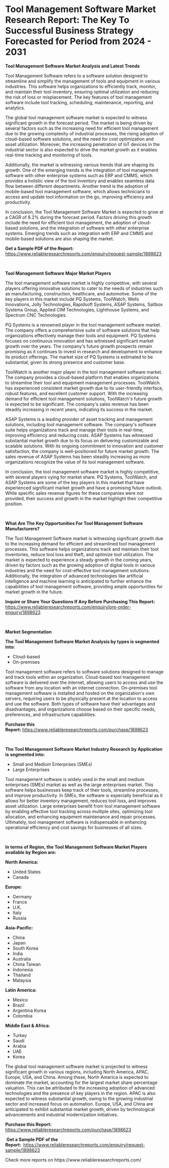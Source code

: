 <p><h1>Tool Management Software Market Research Report: The Key To Successful Business Strategy Forecasted for Period from 2024 - 2031</h1></p><p><strong>Tool Management Software Market Analysis and Latest Trends</strong></p>
<p><p>Tool Management Software refers to a software solution designed to streamline and simplify the management of tools and equipment in various industries. This software helps organizations to efficiently track, monitor, and maintain their tool inventory, ensuring optimal utilization and reducing the risk of loss or misplacement. The key features of tool management software include tool tracking, scheduling, maintenance, reporting, and analytics.</p><p>The global tool management software market is expected to witness significant growth in the forecast period. The market is being driven by several factors such as the increasing need for efficient tool management due to the growing complexity of industrial processes, the rising adoption of cloud-based software solutions, and the need for cost optimization and asset utilization. Moreover, the increasing penetration of IoT devices in the industrial sector is also expected to drive the market growth as it enables real-time tracking and monitoring of tools.</p><p>Additionally, the market is witnessing various trends that are shaping its growth. One of the emerging trends is the integration of tool management software with other enterprise systems such as ERP and CMMS, which provides a holistic view of the tool inventory and enables seamless data flow between different departments. Another trend is the adoption of mobile-based tool management software, which allows technicians to access and update tool information on the go, improving efficiency and productivity.</p><p>In conclusion, the Tool Management Software Market is expected to grow at a CAGR of 8.2% during the forecast period. Factors driving this growth include the need for efficient tool management, the adoption of cloud-based solutions, and the integration of software with other enterprise systems. Emerging trends such as integration with ERP and CMMS and mobile-based solutions are also shaping the market.</p></p>
<p><strong>Get a Sample PDF of the Report:&nbsp;</strong> <a href="https://www.reliableresearchreports.com/enquiry/request-sample/1898623">https://www.reliableresearchreports.com/enquiry/request-sample/1898623</a></p>
<p>&nbsp;</p>
<p><strong>Tool Management Software Major Market Players</strong></p>
<p><p>The tool management software market is highly competitive, with several players offering innovative solutions to cater to the needs of industries such as manufacturing, construction, healthcare, and automotive. Some of the key players in this market include PQ Systems, ToolWatch, Wells Innovations, Jolly Technologies, Rapidsoft Systems, ASAP Systems, Saltbox Systems Group, Applied CIM Technologies, Lighthouse Systems, and Spectrum CNC Technologies.</p><p>PQ Systems is a renowned player in the tool management software market. The company offers a comprehensive suite of software solutions that help organizations effectively manage their tools and equipment. PQ Systems focuses on continuous innovation and has witnessed significant market growth over the years. The company's future growth prospects remain promising as it continues to invest in research and development to enhance its product offerings. The market size of PQ Systems is estimated to be substantial, given its strong presence and customer base.</p><p>ToolWatch is another major player in the tool management software market. The company provides a cloud-based platform that enables organizations to streamline their tool and equipment management processes. ToolWatch has experienced consistent market growth due to its user-friendly interface, robust features, and excellent customer support. With the increasing demand for efficient tool management solutions, ToolWatch's future growth is expected to be significant. The company's sales revenue has been steadily increasing in recent years, indicating its success in the market.</p><p>ASAP Systems is a leading provider of asset tracking and management solutions, including tool management software. The company's software suite helps organizations track and manage their tools in real-time, improving efficiency and reducing costs. ASAP Systems has witnessed substantial market growth due to its focus on delivering customizable and scalable solutions. With its ongoing commitment to innovation and customer satisfaction, the company is well-positioned for future market growth. The sales revenue of ASAP Systems has been steadily increasing as more organizations recognize the value of its tool management software.</p><p>In conclusion, the tool management software market is highly competitive, with several players vying for market share. PQ Systems, ToolWatch, and ASAP Systems are some of the key players in this market that have experienced significant market growth and have a promising future outlook. While specific sales revenue figures for these companies were not provided, their success and growth in the market highlight their competitive position.</p></p>
<p>&nbsp;</p>
<p><strong>What Are The Key Opportunities For Tool Management Software Manufacturers?</strong></p>
<p><p>The Tool Management Software market is witnessing significant growth due to the increasing demand for efficient and streamlined tool management processes. This software helps organizations track and maintain their tool inventories, reduce tool loss and theft, and optimize tool utilization. The market is expected to experience a steady growth in the coming years, driven by factors such as the growing adoption of digital tools in various industries and the need for cost-effective tool management solutions. Additionally, the integration of advanced technologies like artificial intelligence and machine learning is anticipated to further enhance the capabilities of tool management software, providing ample opportunities for market growth in the future.</p></p>
<p><strong>Inquire or Share Your Questions If Any Before Purchasing This Report:</strong> <a href="https://www.reliableresearchreports.com/enquiry/pre-order-enquiry/1898623">https://www.reliableresearchreports.com/enquiry/pre-order-enquiry/1898623</a></p>
<p>&nbsp;</p>
<p><strong>Market Segmentation</strong></p>
<p><strong>The Tool Management Software Market Analysis by types is segmented into:</strong></p>
<p><ul><li>Cloud-based</li><li>On-premises</li></ul></p>
<p><p>Tool management software refers to software solutions designed to manage and track tools within an organization. Cloud-based tool management software is delivered over the internet, allowing users to access and use the software from any location with an internet connection. On-premises tool management software is installed and hosted on the organization's own servers, requiring users to be physically present at the location to access and use the software. Both types of software have their advantages and disadvantages, and organizations choose based on their specific needs, preferences, and infrastructure capabilities.</p></p>
<p><strong>Purchase this Report:&nbsp;</strong><a href="https://www.reliableresearchreports.com/purchase/1898623">https://www.reliableresearchreports.com/purchase/1898623</a></p>
<p>&nbsp;</p>
<p><strong>The Tool Management Software Market Industry Research by Application is segmented into:</strong></p>
<p><ul><li>Small and Medium Enterprises (SMEs)</li><li>Large Enterprises</li></ul></p>
<p><p>Tool management software is widely used in the small and medium enterprises (SMEs) market as well as the large enterprises market. This software helps businesses keep track of their tools, streamline processes, and improve productivity. In SMEs, the software is especially beneficial as it allows for better inventory management, reduces tool loss, and improves asset utilization. Large enterprises benefit from tool management software by enabling effective tool tracking across multiple sites, optimizing tool allocation, and enhancing equipment maintenance and repair processes. Ultimately, tool management software is indispensable in enhancing operational efficiency and cost savings for businesses of all sizes.</p></p>
<p>&nbsp;</p>
<p><strong>In terms of Region, the Tool Management Software Market Players available by Region are:</strong></p>
<p>
    <p> <strong> North America: </strong>
        <ul>
            <li>United States</li>
            <li>Canada</li>
        </ul>
        </p> 
    <p> <strong> Europe: </strong>
        <ul>
            <li>Germany</li>
            <li>France</li>
            <li>U.K.</li>
            <li>Italy</li>
            <li>Russia</li>
        </ul>
        </p> 
    <p> <strong> Asia-Pacific: </strong>
        <ul>
            <li>China</li>
            <li>Japan</li>
            <li>South Korea</li>
            <li>India</li>
            <li>Australia</li>
            <li>China Taiwan</li>
            <li>Indonesia</li>
            <li>Thailand</li>
            <li>Malaysia</li>
        </ul>
        </p> 
    <p> <strong> Latin America: </strong>
        <ul>
            <li>Mexico</li>
            <li>Brazil</li>
            <li>Argentina Korea</li>
            <li>Colombia</li>
        </ul>
        </p> 
    <p> <strong> Middle East & Africa: </strong>
        <ul>
            <li>Turkey</li>
            <li>Saudi</li>
            <li>Arabia</li>
            <li>UAE</li>
            <li>Korea</li>
        </ul>
    </p>
    </p>
<p><p>The global tool management software market is projected to witness significant growth in various regions, including North America, APAC, Europe, USA, and China. Among these, North America is expected to dominate the market, accounting for the largest market share percentage valuation. This can be attributed to the increasing adoption of advanced technologies and the presence of key players in the region. APAC is also expected to witness substantial growth, owing to the growing industrial sector and increased focus on automation. Europe, USA, and China are anticipated to exhibit substantial market growth, driven by technological advancements and industrial modernization initiatives.</p></p>
<p><strong>Purchase this Report: </strong><a href="https://www.reliableresearchreports.com/purchase/1898623">https://www.reliableresearchreports.com/purchase/1898623</a></p>
<p>&nbsp;<strong>Get a Sample PDF of the Report:&nbsp;&nbsp;</strong><a href="https://www.reliableresearchreports.com/enquiry/request-sample/1898623">https://www.reliableresearchreports.com/enquiry/request-sample/1898623</a></p>
<p><strong></strong></p>
<p>Check more reports on https://www.reliableresearchreports.com/</p>
